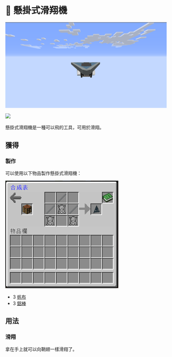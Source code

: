 # 🎲 懸掛式滑翔機

![](<../.gitbook/assets/image (62).png>)

![](https://camo.githubusercontent.com/d473065aeacd6b96b0f8db8b265774c368511300de5c9a672c0be0fdf69d50b4/68747470733a2f2f692e67697068792e636f6d2f6d656469612f715a7974517269433452526d314b6f4d4d412f67697068792e676966)

懸掛式滑翔機是一種可以飛的工具，可用於滑翔。

## 獲得

### 製作

可以使用以下物品製作懸掛式滑翔機：

![](<../.gitbook/assets/image (60).png>)

* 3 [帆布](canvas.md)
* 3 [鋁棒](aluminium-rod.md)

## 用法

### 滑翔

拿在手上就可以向鞘翅一樣滑翔了。
